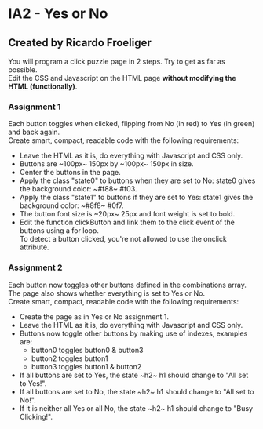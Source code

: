 # IA2 - Yes or No
## Created by Ricardo Froeliger

You will program a click puzzle page in 2 steps. Try to get as far as possible.<br>
Edit the CSS and Javascript on the HTML page **without modifying the HTML (functionally)**.


### Assignment 1
Each button toggles when clicked, flipping from No (in red) to Yes (in green) and back again.<br>
Create smart, compact, readable code with the following requirements:

* Leave the HTML as it is, do everything with Javascript and CSS only.
* Buttons are ~100px~ 150px by ~100px~ 150px in size.
* Center the buttons in the page.
* Apply the class "state0" to buttons when they are set to No: state0 gives the background color: ~#f88~ #f03.
* Apply the class "state1" to buttons if they are set to Yes: state1 gives the background color: ~#8f8~ #0f7.
* The button font size is ~20px~ 25px and font weight is set to bold.
* Edit the function clickButton and link them to the click event of the buttons using a for loop.<br> 
  To detect a button clicked, you're not allowed to use the onclick attribute.


### Assignment 2
Each button now toggles other buttons defined in the combinations array.<br>
The page also shows whether everything is set to Yes or No.<br>
Create smart, compact, readable code with the following requirements:

* Create the page as in Yes or No assignment 1. 
* Leave the HTML as it is, do everything with Javascript and CSS only.
* Buttons now toggle other buttons by making use of indexes, examples are: 
    * button0 toggles button0 & button3
    * button2 toggles button1
    * button3 toggles button1 & button2
* If all buttons are set to Yes, the state ~h2~ h1 should change to "All set to Yes!".
* If all buttons are set to No, the state ~h2~ h1 should change to "All set to No!".
* If it is neither all Yes or all No, the state ~h2~ h1 should change to "Busy Clicking!".